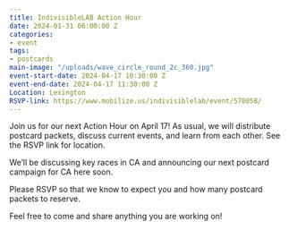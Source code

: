 ```yaml
---
title: IndivisibleLAB Action Hour
date: 2024-01-31 06:00:00 Z
categories:
- event
tags:
- postcards
main-image: "/uploads/wave_circle_round_2c_360.jpg"
event-start-date: 2024-04-17 10:30:00 Z
event-end-date: 2024-04-17 11:30:00 Z
Location: Lexington
RSVP-link: https://www.mobilize.us/indivisiblelab/event/570058/
---
```


Join us for our next Action Hour on April 17! As usual, we will distribute postcard packets, discuss current events, and learn from each other. See the RSVP link for location. 

We’ll be discussing key races in CA and announcing our next postcard campaign for CA here soon. 

Please RSVP so that we know to expect you and how many postcard packets to reserve.

Feel free to come and share anything you are working on!